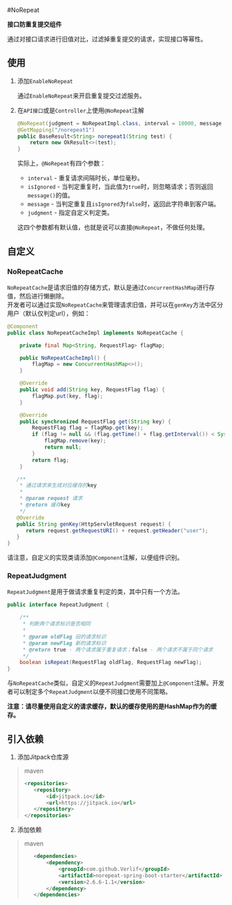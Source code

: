 #NoRepeat

__接口防重复提交组件__

通过对接口请求进行旧值对比，过滤掉重复提交的请求，实现接口等幂性。

## 使用

1. 添加`EnableNoRepeat`

    通过`EnableNoRepeat`来开启重复提交过滤服务。

2. 在`API接口`或是`Controller`上使用`@NoRepeat`注解

    ```java
    @NoRepeat(judgment = NoRepeatImpl.class, interval = 10000, message = "禁止重复提交")
    @GetMapping("/norepeat1")
    public BaseResult<String> norepeat1(String test) {
        return new OkResult<>(test);
    }
    ```

    实际上，`@NoRepeat`有四个参数：

   * `interval` - 重复请求间隔时长，单位毫秒。
   * `isIgnored` - 当判定重复时，当此值为`true`时，则忽略请求；否则返回`message()`的值。
   * `message` - 当判定重复且`isIgnored`为`false`时，返回此字符串到客户端。
   * `judgment` - 指定自定义判定类。

    这四个参数都有默认值，也就是说可以直接`@NoRepeat`，不做任何处理。

## 自定义

### NoRepeatCache

`NoRepeatCache`是请求旧值的存储方式，默认是通过`ConcurrentHashMap`进行存值，然后进行懒删除。  
开发者可以通过实现`NoRepeatCache`来管理请求旧值，并可以在`genKey`方法中区分用户（默认仅判定url），例如：

```java
@Component
public class NoRepeatCacheImpl implements NoRepeatCache {

    private final Map<String, RequestFlag> flagMap;

    public NoRepeatCacheImpl() {
        flagMap = new ConcurrentHashMap<>();
    }

    @Override
    public void add(String key, RequestFlag flag) {
        flagMap.put(key, flag);
    }

    @Override
    public synchronized RequestFlag get(String key) {
        RequestFlag flag = flagMap.get(key);
        if (flag != null && (flag.getTime() + flag.getInterval()) < System.currentTimeMillis()) {
            flagMap.remove(key);
            return null;
        }
        return flag;
    }

   /**
    * 通过请求来生成对应缓存的key
    *
    * @param request 请求
    * @return 缓存key
    */
   @Override
   public String genKey(HttpServletRequest request) {
      return request.getRequestURI() + request.getHeader("user");
   }
}
```

请注意，自定义的实现类请添加`@Component`注解，以便组件识别。

### RepeatJudgment

`RepeatJudgment`是用于做请求重复判定的类，其中只有一个方法。

```java
public interface RepeatJudgment {

    /**
     * 判断两个请求标识是否相同
     *
     * @param oldFlag 旧的请求标识
     * @param newFlag 新的请求标识
     * @return true - 两个请求属于重复请求；false - 两个请求不属于同个请求
     */
    boolean isRepeat(RequestFlag oldFlag, RequestFlag newFlag);
}
```

与`NoRepeatCache`类似，自定义的`RepeatJudgment`需要加上`@Component`注解。开发者可以制定多个`RepeatJudgment`以便不同接口使用不同策略。

__注意：请尽量使用自定义的请求缓存，默认的缓存使用的是HashMap作为的缓存。__

## 引入依赖

1. 添加Jitpack仓库源

> maven
> ```xml
> <repositories>
>    <repository>
>        <id>jitpack.io</id>
>        <url>https://jitpack.io</url>
>    </repository>
> </repositories>
> ```

2. 添加依赖

> maven
> ```xml
>    <dependencies>
>        <dependency>
>            <groupId>com.github.Verlif</groupId>
>            <artifactId>norepeat-spring-boot-starter</artifactId>
>            <version>2.6.6-1.1</version>
>        </dependency>
>    </dependencies>
> ```
